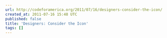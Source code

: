 ```yaml
---
url: http://codeforamerica.org/2011/07/16/designers-consider-the-icon/
created_at: 2011-07-16 15:48 UTC
published: false
title: 'Designers: Consider the Icon'
tags: []
---
```



